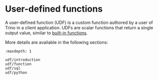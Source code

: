 # User-defined functions

A user-defined function (UDF) is a custom function authored by a user of Trino
in a client application. UDFs are scalar functions that return a single output
value, similar to [built-in functions](/functions).

More details are available in the following sections:

```{toctree}
:maxdepth: 1

udf/introduction
udf/function
udf/sql
udf/python
```

